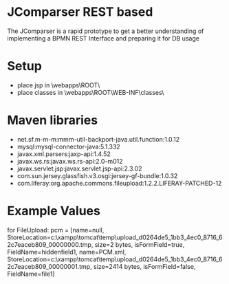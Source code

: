 JComparser REST based
===============

The JComparser is a rapid prototype to get a better understanding of implementing a BPMN REST Interface and preparing it for DB usage

Setup
============

* place jsp in <tomcat home dir>\webapps\ROOT\
* place classes in <tomcat home dir>\webapps\ROOT\WEB-INF\classes\

Maven libraries
============

* net.sf.m-m-m:mmm-util-backport-java.util.function:1.0.12
* mysql:mysql-connector-java:5.1.332
* javax.xml.parsers:jaxp-api:1.4.52
* javax.ws.rs:javax.ws.rs-api:2.0-m012
* javax.servlet.jsp:javax.servlet.jsp-api:2.3.02
* com.sun.jersey.glassfish.v3.osgi:jersey-gf-bundle:1.0.32
* com.liferay:org.apache.commons.fileupload:1.2.2.LIFERAY-PATCHED-12

Example Values
============

for FileUpload:
pcm = [name=null, StoreLocation=c:\xampp\tomcat\temp\upload_d0264de5_1bb3_4ec0_8716_62c7eaceb809_00000000.tmp, size=2 bytes, isFormField=true, FieldName=hiddenfield1, name=PCM.xml, StoreLocation=c:\xampp\tomcat\temp\upload_d0264de5_1bb3_4ec0_8716_62c7eaceb809_00000001.tmp, size=2414 bytes, isFormField=false, FieldName=file1]
